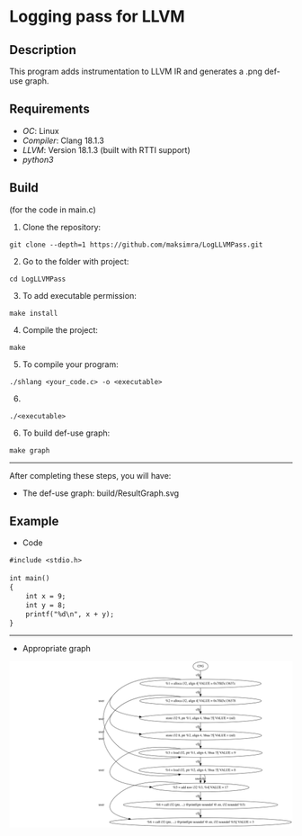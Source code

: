 # Logging pass for LLVM
## Description
This program adds instrumentation to LLVM IR and generates a .png def-use graph. 
## Requirements
- *OC*: Linux
- *Compiler*: Clang 18.1.3
- *LLVM*: Version 18.1.3 (built with RTTI support)
- *python3*
## Build
(for the code in main.c)
1) Clone the repository:
```
git clone --depth=1 https://github.com/maksimra/LogLLVMPass.git
```
2) Go to the folder with project:
```
cd LogLLVMPass
```
3) To add executable permission:
```
make install
```
4) Compile the project:
```
make
```
5) To compile your program:
```
./shlang <your_code.c> -o <executable>
```
6)
```
./<executable>
```
6) To build def-use graph:
```
make graph
```

***

After completing these steps, you will have:

- The def-use graph: build/ResultGraph.svg

## Example

- Code
```
#include <stdio.h>

int main()
{
    int x = 9;
    int y = 8;
    printf("%d\n", x + y);
}
```
***
- Appropriate graph

![Appropriate graph](example/ResultGraph.svg)